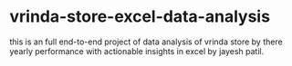 # vrinda-store-excel-data-analysis
this is an full end-to-end project of data analysis of vrinda store by there yearly performance with actionable insights in excel by jayesh patil.
